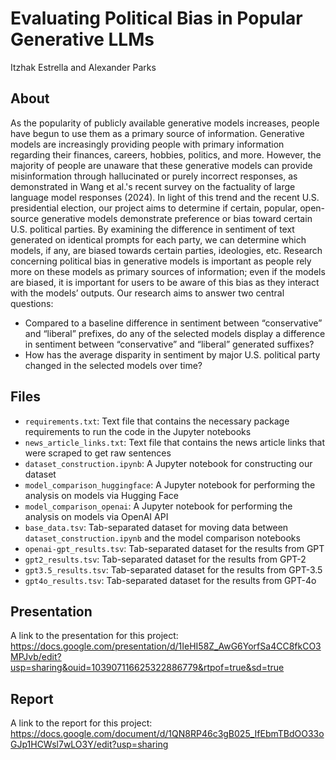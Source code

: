 # Evaluating Political Bias in Popular Generative LLMs
Itzhak Estrella and Alexander Parks

## About
As the popularity of publicly available generative models increases, people have begun to use them as a primary source of information. Generative models are increasingly providing people with primary information regarding their finances, careers, hobbies, politics, and more. However, the majority of people are unaware that these generative models can provide misinformation through hallucinated or purely incorrect responses, as demonstrated in Wang et al.'s recent survey on the factuality of large language model responses (2024). In light of this trend and the recent U.S. presidential election, our project aims to determine if certain, popular, open-source generative models demonstrate preference or bias toward certain U.S. political parties. By examining the difference in sentiment of text generated on identical prompts for each party, we can determine which models, if any, are biased towards certain parties, ideologies, etc. Research concerning political bias in generative models is important as people rely more on these models as primary sources of information; even if the models are biased, it is important for users to be aware of this bias as they interact with the models’ outputs. Our research aims to answer two central questions:
- Compared to a baseline difference in sentiment between “conservative” and “liberal” prefixes, do any of the selected models display a difference in sentiment between “conservative” and “liberal” generated suffixes?
- How has the average disparity in sentiment by major U.S. political party changed in the selected models over time?

## Files
- `requirements.txt`: Text file that contains the necessary package requirements to run the code in the Jupyter notebooks
- `news_article_links.txt`: Text file that contains the news article links that were scraped to get raw sentences
- `dataset_construction.ipynb`: A Jupyter notebook for constructing our dataset
- `model_comparison_huggingface`: A Jupyter notebook for performing the analysis on models via Hugging Face
- `model_comparison_openai`: A Jupyter notebook for performing the analysis on models via OpenAI API
- `base_data.tsv`: Tab-separated dataset for moving data between `dataset_construction.ipynb` and the model comparison notebooks
- `openai-gpt_results.tsv`: Tab-separated dataset for the results from GPT
- `gpt2_results.tsv`: Tab-separated dataset for the results from GPT-2
- `gpt3.5_results.tsv`: Tab-separated dataset for the results from GPT-3.5
- `gpt4o_results.tsv`: Tab-separated dataset for the results from GPT-4o

## Presentation
A link to the presentation for this project: https://docs.google.com/presentation/d/1IeHI58Z_AwG6YorfSa4CC8fkCO3MPJvb/edit?usp=sharing&ouid=103907116625322886779&rtpof=true&sd=true

## Report
A link to the report for this project: https://docs.google.com/document/d/1QN8RP46c3gB025_IfEbmTBdOO33oGJp1HCWsl7wLO3Y/edit?usp=sharing 
